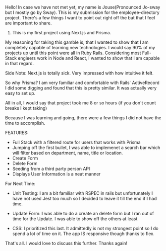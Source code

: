 Hello!
In case we have not met yet, my name is Jouse(Pronounced Jo-sway but I mostly go by Sway). This is my submission for the employee-directory project. There's a few things I want to point out right off the bat that I feel are important to share. 

1. This is my first project using Next.js and Prisma. 

My reasoning for taking this gamble is, that I wanted to show that I am completely capable of learning new technologies. I would say 90% of my projects up until this point were all in Ruby Rails. Considering most Full-Stack engieers work in Node and React, I wanted to show that I am capable in that regard. 

Side Note: Next.js is totally sick. Very impressed with how intuitive it felt.

So why Prisma? I am very familiar and comfortable with Rails' ActiveRecord I did some digging and found that this is pretty similar. It was actually very easy to set up. 

All in all, I would say that project took me 8 or so hours (if you don't count breaks I kept taking)

Because I was learning and going, there were a few things I did not have the time to accomplish. 

FEATURES:
- Full Stack with a filtered route for users that works with Prisma
- Jumping off the first bullet, I was able to implemenet a search bar which will filter based on department, name, title or location. 
- Create Form
- Delete Form
- Seeding from a third party person API
- Displays User Information is a neat manner


For Next Time: 

- Unit Testing: I am a bit familiar with RSPEC in rails but unfortunately I have not used Jest too much so I decided to leave it till the end if I had time. 

- Update Form: I was able to do a create an delete form but I ran out of time for the Update. I was able to show off the others at least

- CSS: I prioritized this last. It admittedly is not my strongest point so I do spend a lot of time on it. The app IS responsive though thanks to flex. 


That's all. I would love to discuss this further. Thanks again!
